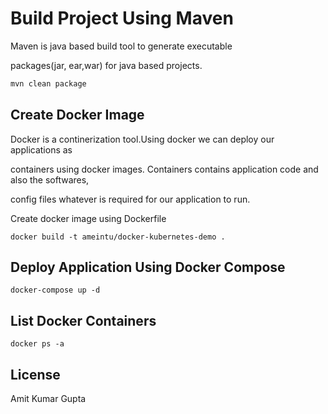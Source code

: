 # Build Project Using Maven

Maven is java based build tool to generate executable 

packages(jar, ear,war) for java based projects.

```bash
mvn clean package
```

## Create Docker Image
Docker is a continerization tool.Using docker we can deploy our applications as 

containers using docker images. Containers contains application code and also the softwares,

config files whatever is required for our application to run.

Create docker image using Dockerfile


```docker
docker build -t ameintu/docker-kubernetes-demo .
```

## Deploy Application Using Docker Compose 

```docker-compose 
docker-compose up -d 
```

## List Docker Containers
```docker
docker ps -a
```

## License
Amit Kumar Gupta
